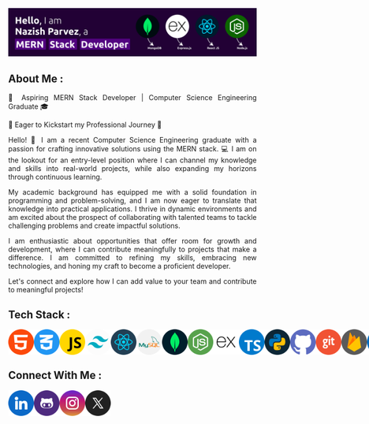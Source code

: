 <!-- Banner -->
<div>
<img src="./assets/a.png" alt="banner">
</div>

<!-- About M -->

<div>

<h2>About Me : </h2>

<div  align= "justify" >
<p>
🚀 Aspiring MERN Stack Developer | Computer Science Engineering Graduate 🎓

🌟 Eager to Kickstart my Professional Journey 🌟

Hello! 👋 I am a recent Computer Science Engineering graduate with a passion for crafting innovative solutions using the MERN stack. 💻 I am on the lookout for an entry-level position where I can channel my knowledge and skills into real-world projects, while also expanding my horizons through continuous learning.

My academic background has equipped me with a solid foundation in programming and problem-solving, and I am now eager to translate that knowledge into practical applications. I thrive in dynamic environments and am excited about the prospect of collaborating with talented teams to tackle challenging problems and create impactful solutions.

I am enthusiastic about opportunities that offer room for growth and development, where I can contribute meaningfully to projects that make a difference. I am committed to refining my skills, embracing new technologies, and honing my craft to become a proficient developer.

Let's connect and explore how I can add value to your team and contribute to meaningful projects!
</p>
</div>

</div>

<!-- Tech Stack -->

<div>

<h2>Tech Stack : </h2>

<div style="display: flex;">

<img src="./assets/1.png" alt="" style="width:52px; height:52px;">
<img src="./assets/2.png" alt="" style="width:52px; height:52px;">
<img src="./assets/3.png" alt="" style="width:52px; height:52px;">
<img src="./assets/4.png" alt="" style="width:52px; height:52px;">
<img src="./assets/5.png" alt="" style="width:52px; height:52px;">
<img src="./assets/6.png" alt="" style="width:52px; height:52px;">
<img src="./assets/7.png" alt="" style="width:52px; height:52px;">
<img src="./assets/8.png" alt="" style="width:52px; height:52px;">
<img src="./assets/9.png" alt="" style="width:52px; height:52px;">
<img src="./assets/10.png" alt="" style="width:52px; height:52px;">
<img src="./assets/11.png" alt="" style="width:52px; height:52px;">
<img src="./assets/12.png" alt="" style="width:52px; height:52px;">
<img src="./assets/13.png" alt="" style="width:52px; height:52px;">
<img src="./assets/14.png" alt="" style="width:52px; height:52px;">
<img src="./assets/15.png" alt="" style="width:52px; height:52px;">
<img src="./assets/16.png" alt="" style="width:52px; height:52px;">
<img src="./assets/17.png" alt="" style="width:52px; height:52px;">
<img src="./assets/18.png" alt="" style="width:52px; height:52px;">

</div>

</div>

<!-- Connect With Me -->

<div>

<h2>Connect With Me : </h2>

<div style="display: flex;">

<a href="https://www.linkedin.com/in/nazishparvez/" target="_blank">
<img src="./assets/linkedin.png"  style="width:52px; height:52px;">
</a>

<a href="https://github.com/nazish-parvez" target="_blank">
<img src="./assets/github.png"  style="width:52px; height:52px;">
</a>

<a href="https://www.instagram.com/nazishhhhhhhhhhhhh?igsh=MW1rN3hnNWFrMXJ2NQ==" target="_blank">
<img src="./assets/instagram.png" style="width:52px; height:52px;">
</a>

<a href="https://x.com/nazish_parvez?t=Xd9zFghc_BYFwHZK4w9JZA&s=09" target="_blank">
<img src="./assets/x.png" style="width:52px; height:52px;">
</a>

</div>

</div>
